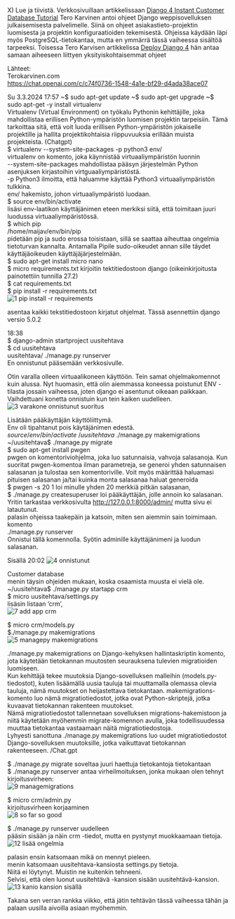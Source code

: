 X) Lue ja tiivistä. 
Verkkosivuillaan artikkelissaan [Django 4 Instant Customer Database Tutorial]( https://terokarvinen.com/2022/django-instant-crm-tutorial/) Tero Karvinen antoi ohjeet Django weppisovelluksen julkaisemisesta palvelimelle. Siinä on ohjeet asiakastieto-projektin luomisesta ja projektin konfiguraatioiden tekemisestä. Ohjeissa käydään läpi myös PostgreSQL-tietokantaa, mutta en ymmärrä tässä vaiheessa sisältöä tarpeeksi. 
Toisessa Tero Karvisen artikkelissa [Deploy Django 4]( https://terokarvinen.com/2022/deploy-django/)  hän antaa samaan aiheeseen liittyen yksityiskohtaisemmat ohjeet 

Lähteet:  
  Terokarvinen.com  
  https://chat.openai.com/c/c74f0736-1548-4a1e-bf29-d4ada38ace07  
 

Su 3.3.2024 17:57
~$ sudo apt-get update
~$ sudo apt-get upgrade
~$ sudo apt-get -y install virtualenv  
  Virtualenv (Virtual Environment) on työkalu Pythonin kehittäjille, joka mahdollistaa erillisen Python-ympäristön luomisen projektin tarpeisiin. Tämä tarkoittaa sitä, että voit luoda erillisen Python-ympäristön jokaiselle projektille ja hallita projektikohtaisia riippuvuuksia erillään muista projekteista. (Chatgpt)  
$ virtualenv --system-site-packages -p python3 env/  
  virtualenv on komento, joka käynnistää virtuaaliympäristön luonnin  
  --system-site-packages mahdollistaa pääsyn järjestelmän Python asenjuksen kirjastoihin virtguaaliympäristöstä.    
  -p Python3 ilmoitta, että haluamme käyttää Python3 virtuaaliympäristön tulkkina.     
  env/  hakemisto, johon virtuaaliympäristö luodaan.     
  $ source env/bin/activate    
  lisäsi env-laatikon käyttäjänimen eteen merkiksi siitä, että toimitaan juuri luodussa virtuaaliympäristössä.   
  $ which pip  
  /home/maijav/env/bin/pip   
  pidetään pip ja sudo erossa toisistaan, sillä se saattaa aiheuttaa ongelmia tietoturvan kannalta. Antamalla Pipile sudo-oikeudet annan sille täydet käyttäjäoikeuden käyttäjäjärjestelmään.   
  $ sudo apt-get install micro nano  
  $ micro requirements.txt kirjoitin tektitiedostoon django (oikeinkirjoitusta painotettiin tunnilla 27.2)  
  $ cat requirements.txt  
  $ pip install -r requirements.txt    
![1  pip install -r requirements](https://github.com/VaMaija/Linux2024/assets/142913118/1d90298b-fba3-4cb7-be69-4ef7006073ef)

  asentaa kaikki tekstitiedostoon kirjatut ohjelmat. Tässä asennettiin django versio 5.0.2  
  
  18:38  
  $ django-admin startproject uusitehtava  
  $ cd uusitehtava  
  uusitehtava/ ./manage.py runserver   
  En onnistunut pääsemään verkkosivulle.   

  Otin varalla olleen virtuaalikoneen käyttöön. Tein samat ohjelmakomennot kuin alussa. Nyt huomasin, että olin aiemmassa koneessa poistunut ENV -tilasta jossain vaiheessa, joten django ei asentunut oikeaan paikkaan. Vaihdettuani konetta onnistuin kun tein kaiken uudelleen.   
![3  varakone onnistunut suoritus](https://github.com/VaMaija/Linux2024/assets/142913118/ec144d27-5a64-4430-b0aa-45b51af42699)

  Lisätään pääkäyttäjän käyttöliittymä.   
  Env oli tipahtanut pois käytäjänimen edestä. $source /env/bin/activate  
  ~/uusitehtava$ ./manage.py makemigrations  
  ~/uusitehtava$ ./manage.py migrate  
  $ sudo apt-get install pwgen   
  pwgen on komentoriviohjelma, joka luo satunnaisia, vahvoja salasanoja. Kun suoritat pwgen-komentoa ilman parametreja, se generoi yhden satunnaisen salasanan ja tulostaa sen komentoriville. Voit myös määrittää haluamasi pituisen salasanan ja/tai kuinka monta salasanaa haluat generoida  
  $ pwgen -s 20 1 loi minulle yhden 20 merkkiä pitkän salasanan,   
  $ ./manage.py createsuperuser loi pääkäyttäjän, jolle annoin ko salasanan.    
  Yritin tarkastaa verkkosivulta http://127.0.0.1:8000/admin/ mutta sivu ei latautunut.   
  palasin ohjeissa taakepäin ja katsoin, miten sen aiemmin sain toimimaan.   
  komento  
   ./manage.py runserver   
  Onnistui tällä komennolla. 
  Syötin adminille käyttäjänimeni ja luodun salasanan.   
  

  Sisällä 20:02 
  ![4  onnistunut](https://github.com/VaMaija/Linux2024/assets/142913118/ac7ad9dc-f1c8-45c3-9406-8c97de493d0e)

  Customer database  
  menin täysin ohjeiden mukaan, koska osaamista muusta ei vielä ole.   
  ~/uusitehtava$ ./manage.py startapp crm  
  $ micro uusitehtava/settings.py  
  lisäsin listaan ’crm’,   
![7  add app crm](https://github.com/VaMaija/Linux2024/assets/142913118/118245e2-c2b9-4266-9bd2-4bee3ed9bac3)

  $ micro crm/models.py   
  $./manage.py makemigrations  
![5  managepy makemigrations](https://github.com/VaMaija/Linux2024/assets/142913118/c79aa24b-24e4-4ee2-9da0-ce6121fa6ec9)

  ./manage.py makemigrations on Django-kehyksen hallintaskriptin komento, jota käytetään tietokannan muutosten seurauksena tulevien migratioiden luomiseen.  
  Kun kehittäjä tekee muutoksia Django-sovelluksen malleihin (models.py-tiedostot), kuten lisäämällä uusia tauluja tai muuttamalla olemassa olevia tauluja, nämä muutokset on heijastettava tietokantaan. makemigrations-komento luo nämä migratiotiedostot, jotka ovat Python-skriptejä, jotka kuvaavat tietokannan rakenteen muutokset.  
  Nämä migratiotiedostot tallennetaan sovelluksen migrations-hakemistoon ja niitä käytetään myöhemmin migrate-komennon avulla, joka todellisuudessa muuttaa tietokantaa vastaamaan näitä migratiotiedostoja.  
  Lyhyesti sanottuna ./manage.py makemigrations luo uudet migratiotiedostot Django-sovelluksen muutoksille, jotka vaikuttavat tietokannan rakenteeseen. /Chat.gpt  

  $ ./manage.py migrate 	soveltaa juuri haettuja tietokantoja tietokantaan  
  $ ./manage.py runserver antaa virheilmoituksen, jonka mukaan olen tehnyt kirjoitusvirheen:  
![9  managemigrations](https://github.com/VaMaija/Linux2024/assets/142913118/22caeafd-a850-4670-91e4-1b4c409dcece)

  $ micro crm/admin.py  
  kirjoitusvirheen korjaaminen   
  ![8  so far so good](https://github.com/VaMaija/Linux2024/assets/142913118/9e016aa0-a870-4bce-89ba-32dec79cd0e5)

  $ ./manage.py runserver uudelleen  
  pääsin sisään ja näin crm -tiedot, mutta en pystynyt muokkaamaan tietoja.   
  ![12 lisää ongelmia](https://github.com/VaMaija/Linux2024/assets/142913118/6290658b-6e63-4395-a3f2-8ad71f69737b)  

  palasin ensin katsomaan mikä on mennyt pieleen.   
  menin katsomaan uusitehtava-kansiosta settings.py tietoja.   
  Niitä ei löytynyt. Muistin ne kuitenkin tehneeni.   
  Selvisi, että olen luonut uusitehtävä -kansion sisään uusitehtävä-kansion.   
  ![13  kanio kansion sisällä](https://github.com/VaMaija/Linux2024/assets/142913118/d483aa34-663a-4847-be17-5e28f57041ab)

  Takana sen verran rankka viikko, että jätin tehtävän tässä vaiheessa tähän ja palaan uusilla aivoilla asiaan myöhemmin.   
